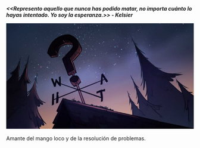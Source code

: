 ***<<Represento aquello que nunca has podido matar, no importa cuánto lo hayas intentado. Yo soy la esperanza.>> - Kelsier***  

![Imagen loading separador](https://github.com/navfer/navfer/blob/main/gravityfalls.jpg)  



  
Amante del mango loco y de la resolución de problemas.  



<!--
**navfer/navfer** is a ✨ _special_ ✨ repository because its `README.md` (this file) appears on your GitHub profile.

Here are some ideas to get you started:

- 🔭 I’m currently working on ...
- 🌱 I’m currently learning ...
- 👯 I’m looking to collaborate on ...
- 🤔 I’m looking for help with ...
- 💬 Ask me about ...
- 📫 How to reach me: ...
- 😄 Pronouns: ...
- ⚡ Fun fact: ...
-->
